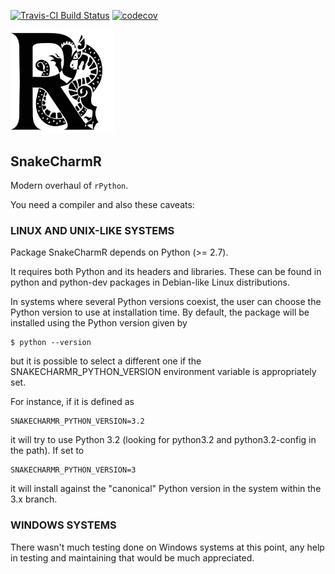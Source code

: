 
<!-- README.md is generated from README.Rmd. Please edit that file -->
[![Travis-CI Build Status](https://travis-ci.org/asieira/SnakeCharmR.svg?branch=master)](https://travis-ci.org/asieira/SnakeCharmR) [![codecov](https://codecov.io/gh/asieira/SnakeCharmR/branch/master/graph/badge.svg)](https://codecov.io/gh/asieira/SnakeCharmR)

<img src="tools/snaker.jpg" width="33%"/>

SnakeCharmR
-----------

Modern overhaul of `rPython`.

You need a compiler and also these caveats:

### LINUX AND UNIX-LIKE SYSTEMS

Package SnakeCharmR depends on Python (&gt;= 2.7).

It requires both Python and its headers and libraries. These can be found in python and python-dev packages in Debian-like Linux distributions.

In systems where several Python versions coexist, the user can choose the Python version to use at installation time. By default, the package will be installed using the Python version given by

    $ python --version

but it is possible to select a different one if the SNAKECHARMR\_PYTHON\_VERSION environment variable is appropriately set.

For instance, if it is defined as

    SNAKECHARMR_PYTHON_VERSION=3.2

it will try to use Python 3.2 (looking for python3.2 and python3.2-config in the path). If set to

    SNAKECHARMR_PYTHON_VERSION=3

it will install against the "canonical" Python version in the system within the 3.x branch.

### WINDOWS SYSTEMS

There wasn't much testing done on Windows systems at this point, any help in testing and maintaining that would be much appreciated.
